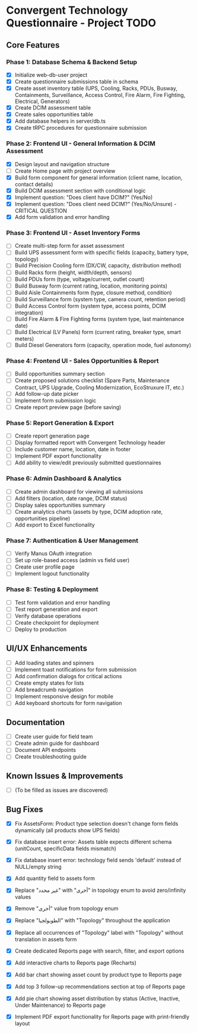 # Convergent Technology Questionnaire - Project TODO

## Core Features

### Phase 1: Database Schema & Backend Setup
- [x] Initialize web-db-user project
- [x] Create questionnaire submissions table in schema
- [x] Create asset inventory table (UPS, Cooling, Racks, PDUs, Busway, Containments, Surveillance, Access Control, Fire Alarm, Fire Fighting, Electrical, Generators)
- [x] Create DCIM assessment table
- [x] Create sales opportunities table
- [x] Add database helpers in server/db.ts
- [x] Create tRPC procedures for questionnaire submission

### Phase 2: Frontend UI - General Information & DCIM Assessment
- [x] Design layout and navigation structure
- [ ] Create Home page with project overview
- [x] Build form component for general information (client name, location, contact details)
- [x] Build DCIM assessment section with conditional logic
- [x] Implement question: "Does client have DCIM?" (Yes/No)
- [x] Implement question: "Does client need DCIM?" (Yes/No/Unsure) - CRITICAL QUESTION
- [x] Add form validation and error handling

### Phase 3: Frontend UI - Asset Inventory Forms
- [ ] Create multi-step form for asset assessment
- [ ] Build UPS assessment form with specific fields (capacity, battery type, topology)
- [ ] Build Precision Cooling form (DX/CW, capacity, distribution method)
- [ ] Build Racks form (height, width/depth, sensors)
- [ ] Build PDUs form (type, voltage/current, outlet count)
- [ ] Build Busway form (current rating, location, monitoring points)
- [ ] Build Aisle Containments form (type, closure method, condition)
- [ ] Build Surveillance form (system type, camera count, retention period)
- [ ] Build Access Control form (system type, access points, DCIM integration)
- [ ] Build Fire Alarm & Fire Fighting forms (system type, last maintenance date)
- [ ] Build Electrical (LV Panels) form (current rating, breaker type, smart meters)
- [ ] Build Diesel Generators form (capacity, operation mode, fuel autonomy)

### Phase 4: Frontend UI - Sales Opportunities & Report
- [ ] Build opportunities summary section
- [ ] Create proposed solutions checklist (Spare Parts, Maintenance Contract, UPS Upgrade, Cooling Modernization, EcoStruxure IT, etc.)
- [ ] Add follow-up date picker
- [ ] Implement form submission logic
- [ ] Create report preview page (before saving)

### Phase 5: Report Generation & Export
- [ ] Create report generation page
- [ ] Display formatted report with Convergent Technology header
- [ ] Include customer name, location, date in footer
- [ ] Implement PDF export functionality
- [ ] Add ability to view/edit previously submitted questionnaires

### Phase 6: Admin Dashboard & Analytics
- [ ] Create admin dashboard for viewing all submissions
- [ ] Add filters (location, date range, DCIM status)
- [ ] Display sales opportunities summary
- [ ] Create analytics charts (assets by type, DCIM adoption rate, opportunities pipeline)
- [ ] Add export to Excel functionality

### Phase 7: Authentication & User Management
- [ ] Verify Manus OAuth integration
- [ ] Set up role-based access (admin vs field user)
- [ ] Create user profile page
- [ ] Implement logout functionality

### Phase 8: Testing & Deployment
- [ ] Test form validation and error handling
- [ ] Test report generation and export
- [ ] Verify database operations
- [ ] Create checkpoint for deployment
- [ ] Deploy to production

## UI/UX Enhancements
- [ ] Add loading states and spinners
- [ ] Implement toast notifications for form submission
- [ ] Add confirmation dialogs for critical actions
- [ ] Create empty states for lists
- [ ] Add breadcrumb navigation
- [ ] Implement responsive design for mobile
- [ ] Add keyboard shortcuts for form navigation

## Documentation
- [ ] Create user guide for field team
- [ ] Create admin guide for dashboard
- [ ] Document API endpoints
- [ ] Create troubleshooting guide

## Known Issues & Improvements
- [ ] (To be filled as issues are discovered)



## Bug Fixes
- [x] Fix AssetsForm: Product type selection doesn't change form fields dynamically (all products show UPS fields)


- [x] Fix database insert error: Assets table expects different schema (unitCount, specificData fields mismatch)


- [x] Fix database insert error: technology field sends 'default' instead of NULL/empty string


- [x] Add quantity field to assets form
- [x] Replace "غير محدد" with "أخرى" in topology enum to avoid zero/infinity values


- [x] Remove "أخرى" value from topology enum
- [x] Replace "الطوبولجيا" with "Topology" throughout the application


- [x] Replace all occurrences of "Topology" label with "Topology" without translation in assets form


- [x] Create dedicated Reports page with search, filter, and export options


- [x] Add interactive charts to Reports page (Recharts)


- [x] Add bar chart showing asset count by product type to Reports page


- [x] Add top 3 follow-up recommendations section at top of Reports page


- [x] Add pie chart showing asset distribution by status (Active, Inactive, Under Maintenance) to Reports page


- [x] Implement PDF export functionality for Reports page with print-friendly layout

